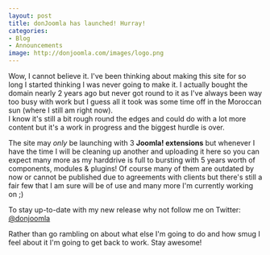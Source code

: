 ```yaml
---
layout: post
title: donJoomla has launched! Hurray!
categories: 
- Blog
- Announcements
image: http://donjoomla.com/images/logo.png
--- 
```

Wow, I cannot believe it. I've been thinking about making this site for so long I started thinking I was never going to make it. I actually bought the domain nearly 2 years ago but never got round to it as I've always been way too busy with work but I guess all it took was some time off in the Moroccan sun (where I still am right now).  
I know it's still a bit rough round the edges and could do with a lot more content but it's a work in progress and the biggest hurdle is over.

The site may *only* be launching with 3 **Joomla! extensions** but whenever I have the time I will be cleaning up another and uploading it here so you can expect many more as my harddrive is full to bursting with 5 years worth of components, modules & plugins! Of course many of them are outdated by now or cannot be published due to agreements with clients but there's still a fair few that I am sure will be of use and many more I'm currently working on ;)

To stay up-to-date with my new release why not follow me on Twitter: [@donjoomla](https://twitter.com/donjoomla)

Rather than go rambling on about what else I'm going to do and how smug I feel about it I'm going to get back to work. Stay awesome!
